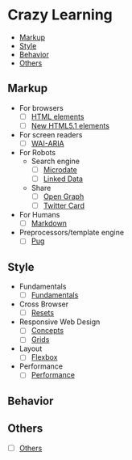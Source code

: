# Crazy Learning

- [Markup](#markup)
- [Style](#style)
- [Behavior](#behavior)
- [Others](#others)

## Markup
  - For browsers
    - [ ] [HTML elements](src/html-elements.md)
    - [ ] [New HTML5.1 elements](src/html-elements-5-1.md)
  - For screen readers
    - [ ] [WAI-ARIA](src/WAI-ARIA.md)
  - For Robots
    - Search engine
      - [ ] [Microdate](src/microdate.md)
      - [ ] [Linked Data](src/linked-data.md)
    - Share
      - [ ] [Open Graph](src/open-graph.md)
      - [ ] [Twitter Card](src/twitter-card.md)
  - For Humans
      - [ ] [Markdown](src/markdown.md)
  - Preprocessors/template engine
      - [ ] [Pug](src/pug.md)

## Style
  - Fundamentals
    - [ ] [Fundamentals](src/fundamentals.md)
  - Cross Browser
    - [ ] [Resets](src/resets.md)
  - Responsive Web Design
    - [ ] [Concepts](src/concepts.md)
    - [ ] [Grids](src/grids.md)
  - Layout
    - [ ] [Flexbox](src/flexbox.md)
  - Performance
    - [ ] [Performance](src/css-performance.md)

## Behavior



## Others
  - [ ] [Others](src/others.md)
